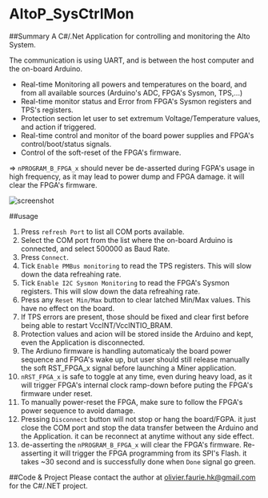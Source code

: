 # AltoP_SysCtrlMon
##Summary
A C#/.Net Application for controlling and monitoring the Alto System.

The communication is using UART, and is between the host computer and the on-board Arduino.

- Real-time Monitoring all powers and temperatures on the board, and from all available sources (Arduino's ADC, FPGA's Sysmon, TPS,...)
- Real-time monitor status and Error from FPGA's Sysmon registers and TPS's registers.
- Protection section let user to set extremum Voltage/Temperature values, and action if triggered.
- Real-time control and monitor of the board power supplies and FPGA's control/boot/status signals.
- Control of the soft-reset of the FPGA's firmware.

=> `nPROGRAM_B_FPGA_x` should never be de-asserted during FGPA's usage in high frequency, as it may lead to power dump and FPGA damage. it will clear the FPGA's firmware.

![screenshot](https://github.com/user-attachments/assets/94f9f95a-acca-43c9-80a7-54678f94ba71)

##usage
1. Press `refresh Port` to list all COM ports available.
2. Select the COM port from the list where the on-board Arduino is connected, and select 500000 as Baud Rate.
3. Press `Connect`.
4. Tick `Enable PMBus monitoring` to read the TPS registers. This will slow down the data refreahing rate.
5. Tick `Enable I2C Sysmon Monitoring` to read the FPGA's Sysmon registers. This will slow down the data refreahing rate.
6. Press any `Reset Min/Max` button to clear latched Min/Max values. This have no effect on the board.
7. If TPS errors are present, those should be fixed and clear first before being able to restart VccINT/VccINTIO_BRAM.
8. Protection values and acion will be stored inside the Arduino and kept, even the Application is disconnected.
9. The Ardiuno firmware is handling automaticaly the board power sequence and FPGA's wake up, but user should still release manually the soft RST_FPGA_x signal before launching a Miner application.
10. `nRST_FPGA_x` is safe to toggle at any time, even during heavy load, as it will trigger FPGA's internal clock ramp-down before puting the FPGA's firmware under reset.
11. To manually power-reset the FPGA, make sure to follow the FPGA's power sequence to avoid damage.
12. Pressing `Disconnect` button will not stop or hang the board/FGPA. it just close the COM port and stop the data transfer between the Arduino and the Application. it can be reconnect at anytime without any side effect.
13. de-asserting the `nPROGRAM_B_FPGA_x` will clear the FPGA's firmware. Re-asserting it will trigger the FPGA programming from its SPI's Flash. it takes ~30 second and is successfully done when `Done` signal go green.

##Code & Project
Please contact the author at olivier.faurie.hk@gmail.com for the C#/.NET project.
